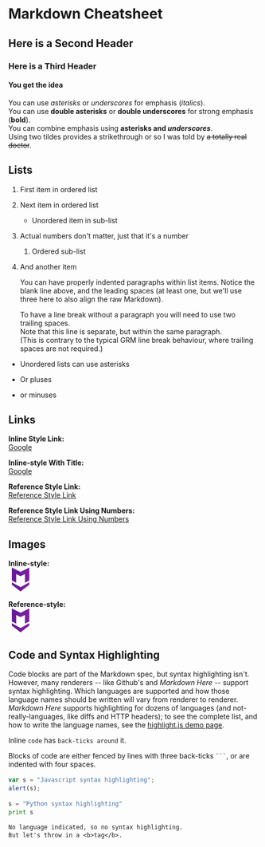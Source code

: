 # Markdown Cheatsheet
## Here is a Second Header
### Here is a Third Header
#### You get the idea

You can use *asterisks* or _underscores_ for emphasis (*italics*).  
You can use **double asterisks** or __double underscores__ for strong emphasis (**bold**).  
You can combine emphasis using **asterisks and _underscores_**.  
Using two tildes provides a strikethrough or so I was told by ~~a totally real doctor~~.  

## Lists

1. First item in ordered list
2. Next item in ordered list
    * Unordered item in sub-list
1. Actual numbers don't matter, just that it's a number
    1. Ordered sub-list
2. And another item

   You can have properly indented paragraphs within list items. Notice the blank line above, and the leading spaces (at least one, but we'll use three here to also align the raw Markdown).

   To have a line break without a paragraph you will need to use two trailing spaces.  
   Note that this line is separate, but within the same paragraph.  
   (This is contrary to the typical GRM line break behaviour, where trailing spaces are not required.)

* Unordered lists can use asterisks
+ Or pluses
- or minuses

## Links  

**Inline Style Link:**  
[Google](https://www.google.com)  

**Inline-style With Title:**  
[Google](https://www.google.com "Google Homepage")  

**Reference Style Link:**  
[Reference Style Link][Arbitrary case-insensitive reference text]  


**Reference Style Link Using Numbers:**  
[Reference Style Link Using Numbers][1]  

[Arbitrary case-insensitive reference text]: https://www.mozilla.org
[1]: http://slashdot.org

## Images

**Inline-style:**  
![alt text](https://github.com/adam-p/markdown-here/raw/master/src/common/images/icon48.png "Logo Title Text 1")  

**Reference-style:**  
![alt text][logo]

[logo]: https://github.com/adam-p/markdown-here/raw/master/src/common/images/icon48.png "Logo Title Text 2"  

## Code and Syntax Highlighting  

Code blocks are part of the Markdown spec, but syntax highlighting isn't. However, many renderers -- like Github's and *Markdown Here* -- support syntax highlighting. Which languages are supported and how those language names should be written will vary from renderer to renderer. *Markdown Here* supports highlighting for dozens of languages (and not-really-languages, like diffs and HTTP headers); to see the complete list, and how to write the language names, see the [highlight.js demo page](https://highlightjs.org/static/demo/).  

Inline `code` has `back-ticks around` it.  

Blocks of code are either fenced by lines with three back-ticks ` ``` `, or are indented with four spaces.  

```javascript
var s = "Javascript syntax highlighting";
alert(s);
```  

```python
s = "Python syntax highlighting"
print s
```

```
No language indicated, so no syntax highlighting.
But let's throw in a <b>tag</b>.
```
